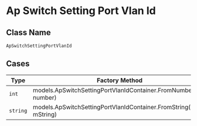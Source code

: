 
# Ap Switch Setting Port Vlan Id

## Class Name

`ApSwitchSettingPortVlanId`

## Cases

| Type | Factory Method |
|  --- | --- |
| `int` | models.ApSwitchSettingPortVlanIdContainer.FromNumber(int number) |
| `string` | models.ApSwitchSettingPortVlanIdContainer.FromString(string mString) |


